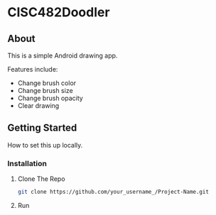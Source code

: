 # CISC482Doodler

## About
This is a simple Android drawing app. 

Features include:
- Change brush color
- Change brush size
- Change brush opacity
- Clear drawing

## Getting Started
How to set this up locally.

### Installation
1. Clone The Repo
   ```sh
   git clone https://github.com/your_username_/Project-Name.git
   ```
2. Run
